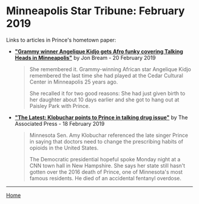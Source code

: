 # Minneapolis Star Tribune: February 2019

Links to articles in Prince's hometown paper:

 - [**"Grammy winner Angelique Kidjo gets Afro funky covering Talking Heads in Minneapolis"**](http://www.startribune.com/grammy-winner-angelique-kidjo-gets-afro-funky-covering-talking-heads-in-minneapolis/506087722/) by Jon Bream - 20 February 2019

    > She remembered it. Grammy-winning African star Angelique Kidjo remembered the last time she had played at the Cedar Cultural Center in Minneapolis 25 years ago.
    > 
    > She recalled it for two good reasons: She had just given birth to her daughter about 10 days earlier and she got to hang out at Paisley Park with Prince.

 - [**"The Latest: Klobuchar points to Prince in talking drug issue"**](http://www.startribune.com/the-latest-klobuchar-points-to-prince-in-talking-drug-issue/506023432/) by The Associated Press - 18 February 2019

    > Minnesota Sen. Amy Klobuchar referenced the late singer Prince in saying that doctors need to change the prescribing habits of opioids in the United States.
    > 
    > The Democratic presidential hopeful spoke Monday night at a CNN town hall in New Hampshire. She says her state still hasn't gotten over the 2016 death of Prince, one of Minnesota's most famous residents. He died of an accidental fentanyl overdose.

-----

[Home](../)
